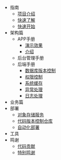 * 指南
  * [项目介绍](guide/README.md)
  * [快速了解](guide/quick_understand.md)
  * [快速开始](guide/quick_start.md)
* 架构篇
  * APP手册
	* [演示效果](architect/application/README.md)
	* [介绍](architect/application/DEMO.md)
  * 后台管理手册
  * 后端手册
    * [数据库版本控制](architect/server_manual/database.md)
    * [权限控制](architect/server_manual/RBAC.md) 
    * [系统缓存](architect/server_manual/cache.md)
    * [异常处理](architect/server_manual/exception_handle.md)
    * [日志处理](architect/server_manual/LOG.md)
* 业务篇
* 部署
	* [对象存储服务](deploy/MINIO.md)
	* [代码版本控制仓库](deploy/VCS.md)
	* [自动化部署](deploy/auto_deploy.md)
* 工具
* 鸣谢
  * [代码贡献](thanks/contribution.md)
  * [特别鸣谢](thanks/)

